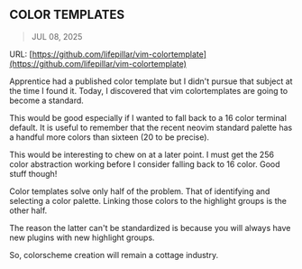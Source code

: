 ## COLOR TEMPLATES
> JUL 08, 2025

URL: [https://github.com/lifepillar/vim-colortemplate](https://github.com/lifepillar/vim-colortemplate)

Apprentice had a published color template but I didn't pursue that subject
at the time I found it. Today, I discovered that vim colortemplates are going to
become a standard.

This would be good especially if I wanted to fall back to a 16 color terminal default.
It is useful to remember that the recent neovim standard palette has a handful more
colors than sixteen (20 to be precise).

This would be interesting to chew on at a later point.
I must get the 256 color abstraction working before I consider falling back to 16 color.
Good stuff though!

Color templates solve only half of the problem.  That of identifying and selecting a color
palette.  Linking those colors to the highlight groups is the other half.

The reason the latter can't be standardized is because you will always have new plugins
with new highlight groups.

So, colorscheme creation will remain a cottage industry.
